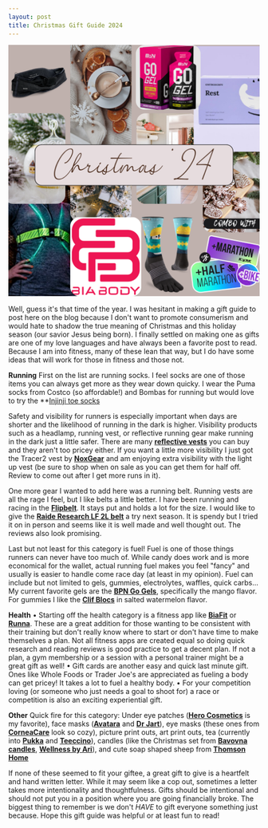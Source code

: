 ```yaml
---
layout: post
title: Christmas Gift Guide 2024
---
```

![Collage of Christmas gift ideas with title "Christmas '24"](/images/ChristmasGiftGuide-2024/ChristmasMoodBoard.png)

Well, guess it's that time of the year.  I was hesitant in making a gift guide to post here on the blog because I don't want to promote consumerism and would hate to shadow the true meaning of Christmas and this holiday season (our savior Jesus being born).  I finally settled on making one as gifts are one of my love languages and have always been a favorite post to read.  Because I am into fitness, many of these lean that way, but I do have some ideas that will work for those in fitness and those not.

**Running**
 First on the list are running socks.  I feel socks are one of those items you can always get more as they wear down quicky.  I wear the Puma socks from Costco (so affordable!) and Bombas for running but would love to try the **[Injinji toe socks](https://www.injinji.com/) 

Safety and visibility for runners is especially important when days are shorter and the likelihood of running in the dark is higher.  Visibility products such as a headlamp, running vest, or reflective running gear make running in the dark just a little safer.  There are many **[reflective vests](https://www.amazon.com/reflective-running-vest/s?k=reflective+running+vest)** you can buy and they aren't too pricey either.  If you want a little more visibility I just got the Tracer2 vest by **[NoxGear](https://www.noxgear.com/tracer2)** and am enjoying extra visibility with the light up vest (be sure to shop when on sale as you can get them for half off.  Review to come out after I get more runs in it).

One more gear I wanted to add here was a running belt.  Running vests are all the rage I feel, but I like belts a little better.  I have been running and racing in the **[Flipbelt](https://flipbelt.com/collections/running-belts)**.  It stays put and holds a lot for the size.  I would like to give the **[Raide Research LF 2L belt](https://raideresearch.com/products/lf-2l)** a try next season.  It is spendy but I tried it on in person and seems like it is well made and well thought out.  The reviews also look promising. 

Last but not least for this category is fuel!  Fuel is one of those things runners can never have too much of.  While candy does work and is more economical for the wallet, actual running fuel makes you feel "fancy" and usually is easier to handle come race day (at least in my opinion).  Fuel can include but not limited to gels, gummies, electrolytes, waffles, quick carbs...  My current favorite gels are the **[BPN Go Gels](https://www.bareperformancenutrition.com/products/go-gel)**, specifically the mango flavor.  For gummies I like the **[Clif Blocs](https://shop.clifbar.com/collections/bloks-energy-chews#bloks-energy-chews)** in salted watermelon flavor.

**Health**
•	Starting off the health category is a fitness app like **[BiaFit](https://apps.apple.com/kw/app/bia-fit/id6475781001)** or **[Runna](https://www.runna.com/)**.  These are a great addition for those wanting to be consistent with their training but don't really know where to start or don't have time to make themselves a plan.  Not all fitness apps are created equal so doing quick research and reading reviews is good practice to get a decent plan.  If not a plan, a gym membership or a session with a personal trainer might be a great gift as well!
•	Gift cards are another easy and quick last minute gift.  Ones like Whole Foods or Trader Joe's are appreciated as fueling a body can get pricey!  It takes a lot to fuel a healthy body.
•	For your competition loving (or someone who just needs a goal to shoot for) a race or competition is also an exciting experiential gift.

**Other**
Quick fire for this category: Under eye patches (**[Hero Cosmetics](https://www.herocosmetics.us/collections/under-eye-care)** is my favorite), face masks (**[Avatara](https://www.target.com/s?searchTerm=avatara+face+mask&category=0%7CAll%7Cmatchallpartial%7Call+categories&tref=typeahead%7Cterm%7C0%7Cavatara+face+mask%7Cavatara+face+mask%7C%7C%7Cservice%7C%7C%7C%7C%7Ccategory_v3&searchTermRaw=avatara)** and **[Dr Jart](https://www.drjart.com/)**), eye masks (these ones from **[CorneaCare](https://mycorneacare.com/shop/eyelid-hygiene/self-heating-warm-compress/)** look so cozy), picture print outs, art print outs, tea (currently into **[Pukka](https://www.pukkaherbs.com/uk/en/)** and **[Teeccino](https://teeccino.com/)**), candles (like the Christmas set from **[Bavovna candles](https://bavovnacandles.com/collections/christmas-candles)**, **[Wellness by Ari](https://wellnessbyari.com/)**), and cute soap shaped sheep from **[Thomson Home](https://www.thomsonhome.com/products/meadow-mini-sheep-soap)**

If none of these seemed to fit your giftee, a great gift to give is a heartfelt and hand written letter.  While it may seem like a cop out, sometimes a letter takes more intentionality and thoughtfulness.
Gifts should be intentional and should not put you in a position where you are going financially broke.  The biggest thing to remember is we don't *HAVE* to gift everyone something just because.  Hope this gift guide was helpful or at least fun to read!

